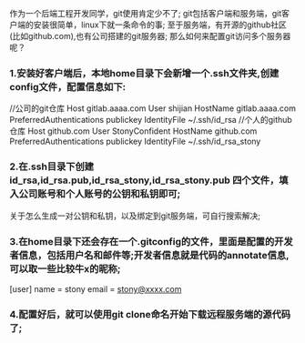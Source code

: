 作为一个后端工程开发同学，git使用肯定少不了;
git包括客户端和服务端，git客户端的安装很简单，linux下就一条命令的事;
至于服务端，有开源的github社区(比如github.com),也有公司搭建的git服务器;
那么如何来配置git访问多个服务器呢？

### 1.安装好客户端后，本地home目录下会新增一个.ssh文件夹,创建config文件，配置信息如下:

//公司的git仓库
Host gitlab.aaaa.com
User shijian
HostName  gitlab.aaaa.com
PreferredAuthentications publickey
IdentityFile ~/.ssh/id_rsa
//个人的github仓库
Host github.com
User StonyConfident
HostName github.com
PreferredAuthentications publickey
IdentityFile ~/.ssh/id_rsa_stony

### 2.在.ssh目录下创建id_rsa,id_rsa.pub,id_rsa_stony,id_rsa_stony.pub 四个文件，填入公司账号和个人账号的公钥和私钥即可;
关于怎么生成一对公钥和私钥，以及绑定到git服务端，可自行搜索解决;

### 3.在home目录下还会存在一个.gitconfig的文件，里面是配置的开发者信息，包括用户名和邮件等;开发者信息就是代码的annotate信息,可以取一些比较牛x的昵称;
[user]
        name = stony
        email = stony@xxxx.com


### 4.配置好后，就可以使用git clone命名开始下载远程服务端的源代码了;
